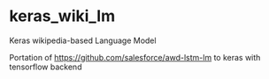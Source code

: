 # keras_wiki_lm
Keras wikipedia-based Language Model


Portation of https://github.com/salesforce/awd-lstm-lm to keras with tensorflow backend
